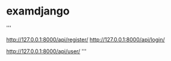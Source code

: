 # examdjango

'''

http://127.0.0.1:8000/api/register/
http://127.0.0.1:8000/api/login/

http://127.0.0.1:8000/api/user/
'''
